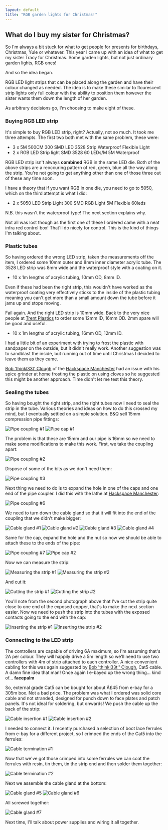 ```yaml
---
layout: default
title: "RGB garden lights for Christmas!"
---
```

## What do I buy my sister for Christmas?

So I'm always a bit stuck for what to get people for presents for birthdays, Christmas, Yule or whatever.  This year I came up with an idea of what to get my sister Tracy for Christmas.  Some garden lights, but not just ordinary garden lights, RGB ones!

And so the idea began.

RGB LED light strips that can be placed along the garden and have their colour changed as needed.  The idea is to make these similar to flourescent strip lights only full colour with the ability to position them however the sister wants them down the length of her garden.

As arbitrary decisions go, I'm choosing to make eight of these.

### Buying RGB LED strip

It's simple to buy RGB LED strip, right?  Actually, not so much.  It took me three attempts.  The first two both met with the same problem, these were:

* 3 x 5M 500CM 300 SMD LED 3528 Strip Waterproof Flexible Light
* 2 x RGB LED Strip light SMD 3528 60 LEDs/M 5M Waterproof

RGB LED strip isn't always **combined** RGB in the same LED die.  Both of the above strips are a reoccuring pattern of red, green, blue all the way along the strip.  You're not going to get anything other than one of those three out of these any time soon.

I have a theory that if you want RGB in one die, you need to go to 5050, which on the third attempt is what I did:

* 2 x 5050 LED Strip Light 300 SMD RGB Light 5M Flexible 60leds

N.B. this wasn't the waterproof type!  The next section explains why.

Not all was lost though as the first one of these I ordered came with a neat infra red control box!  That'll do nicely for control.  This is the kind of things I'm talking about.

### Plastic tubes

So having ordered the wrong LED strip, taken the measurements off the item, I ordered some 10mm outer and 8mm inner diameter acrylic tube.  The 3528 LED strip was 8mm wide and the waterproof style with a coating on it.

* 10 x 1m lengths of acrylic tubing, 10mm OD, 8mm ID.

Even if these had been the right strip, this wouldn't have worked as the waterproof coating very effectively sticks to the inside of the plastic tubing meaning you can't get more than a small amount down the tube before it jams up and stops moving.

Fail again.  And the right LED strip is 10mm wide.  Back to the very nice people at [Trent Plastics](http://www.trentplastics.co.uk/) to order some 12mm ID, 16mm OD.  2mm spare will be good and useful.

* 10 x 1m lengths of acrylic tubing, 16mm OD, 12mm ID.

I had a little bit of an experiment with trying to frost the plastic with sandpaper on the outside, but it didn't really work.  Another suggestion was to sandblast the inside, but running out of time until Christmas I decided to leave them as they came.

[Bob 'thinkl33t' Clough](http://thinkl33t.co.uk/) of the [Hackspace Manchester](http://www.hacman.org.uk/) had an issue with his spice grinder at home frosting the plastic on using cloves so he suggested this might be another approach.  Time didn't let me test this theory.

### Sealing the tubes

So having bought the right strip, and the right tubes now I need to seal the strip in the tube.  Various theories and ideas on how to do this crossed my mind, but I eventually settled on a simple solution.  B&amp;Q sell 15mm compression pipe fittings:

![Pipe coupling #1](/assets/2015-05-10/gpipe-coupling1.jpg)
![Pipe cap #1](/assets/2015-05-10/gpipe-cap1.jpg)

The problem is that these are 15mm and our pipe is 16mm so we need to make some modifications to make this work.  First, we take the coupling apart:

![Pipe coupling #2](/assets/2015-05-10/gpipe-coupling2.jpg)

Dispose of some of the bits as we don't need them:

![Pipe coupling #3](/assets/2015-05-10/gpipe-coupling3.jpg)

Next thing we need to do is to expand the hole in one of the caps and one end of the pipe coupler.  I did this with the lathe at [Hackspace Manchester](http://www.hacman.org.uk/):

![Pipe coupling #6](/assets/2015-05-10/gpipe-coupling6.jpg)

We need to turn down the cable gland so that it will fit into the end of the coupling that we didn't make bigger:

![Cable gland #1](/assets/2015-05-10/gcable-gland1.jpg)
![Cable gland #2](/assets/2015-05-10/gcable-gland2.jpg)
![Cable gland #3](/assets/2015-05-10/gcable-gland3.jpg)
![Cable gland #4](/assets/2015-05-10/gcable-gland4.jpg)

Same for the cap, expand the hole and the nut so now we should be able to attach these to the ends of the pipe:

![Pipe coupling #7](/assets/2015-05-10/gpipe-coupling7.jpg)
![Pipe cap #2](/assets/2015-05-10/gpipe-cap2.jpg)

Now we can measure the strip:

![Measuring the strip #1](/assets/2015-05-10/gmeasuring-led-strip1.jpg)
![Measuring the strip #2](/assets/2015-05-10/gmeasuring-led-strip2.jpg)

And cut it:

![Cutting the strip #1](/assets/2015-05-10/gcutting-led-strip1.jpg)
![Cutting the strip #2](/assets/2015-05-10/gcutting-led-strip2.jpg)

You'll note from the second photograph above that I've cut the strip quite close to one end of the exposed copper, that's to make the next section easier.  Now we need to push the strip into the tubes with the exposed contacts going to the end with the cap:

![Inserting the strip #1](/assets/2015-05-10/gstrip-insertion1.jpg)
![Inserting the strip #2](/assets/2015-05-10/gstrip-insertion2.jpg)

### Connecting to the LED strip

The controllers are capable of driving 6A maximum, so I'm assuming that's 2A per colour.  They will happily drive a 5m length so we'll need to use two controllers with 4m of strip attached to each controller.  A nice convenient cabling for this was again suggested by [Bob 'thinkl33t'' Clough](http://thinkl33t.co.uk/), Cat5 cable.  A damn fine idea that man!  Once again I e-bayed up the wrong thing... kind of... **facepalm**

So, external grade Cat5 can be bought for about Â£45 from e-bay for a 305m box.  Not a bad price.  The problem was what I ordered was solid core cable and not stranded, designed for punch down to face plates and patch panels.  It's not ideal for soldering, but onwards!  We push the cable up the back of the strip:

![Cable insertion #1](/assets/2015-05-10/gcable-insertion1.jpg)
![Cable insertion #2](/assets/2015-05-10/gcable-insertion2.jpg)

I needed to connect it.  I recently purchased a selection of boot lace ferrules from e-bay for a different project, so I crimped the ends of the Cat5 into the ferrules:

![Cable termination #1](/assets/2015-05-10/gcable1.jpg)

Now that we've got those crimped into some ferrules we can coat the ferrules with resin, tin them, tin the strip end and then solder them together:

![Cable termination #2](/assets/2015-05-10/gcable2.jpg)

Next we assemble the cable gland at the bottom:

![Cable gland #5](/assets/2015-05-10/gcable-gland5.jpg)
![Cable gland #6](/assets/2015-05-10/gcable-gland6.jpg)

All screwed together:

![Cable gland #7](/assets/2015-05-10/gcable-gland7.jpg)

Next time, I'll talk about power supplies and wiring it all together.
